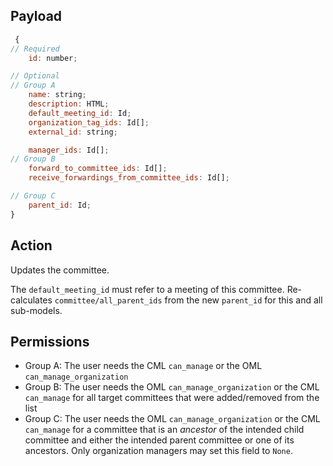 ## Payload
```js
 {
// Required
    id: number;

// Optional
// Group A
    name: string;
    description: HTML;
    default_meeting_id: Id;
    organization_tag_ids: Id[];
    external_id: string;

    manager_ids: Id[];
// Group B
    forward_to_committee_ids: Id[];
    receive_forwardings_from_committee_ids: Id[];

// Group C
    parent_id: Id;
}
```

## Action
Updates the committee.

The `default_meeting_id` must refer to a meeting of this committee.
Re-calculates `committee/all_parent_ids` from the new `parent_id` for this and all sub-models.

## Permissions
- Group A: The user needs the CML `can_manage` or the OML `can_manage_organization`
- Group B: The user needs the OML `can_manage_organization` or the CML `can_manage` for all target committees that were added/removed from the list
- Group C: The user needs the OML `can_manage_organization` or the CML `can_manage` for a committee that is an _ancestor_ of the intended child committee and either the intended parent committee or one of its ancestors. Only organization managers may set this field to `None`.
